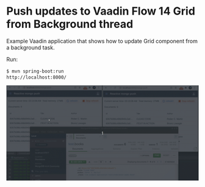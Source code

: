 Push updates to Vaadin Flow 14 Grid from Background thread
======

Example Vaadin application that shows how to update Grid component from
a background task.

Run:
```
$ mvn spring-boot:run
http://localhost:8000/
```

![image](https://github.com/rucko24/vaadin-grid-push/blob/mongo-push/src/main/resources/UpdateItemFromCompass.gif?raw=true)
